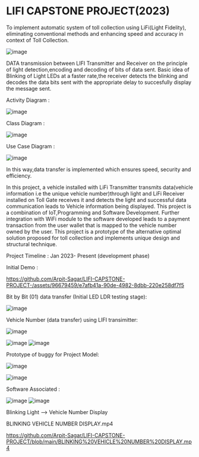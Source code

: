 # LIFI CAPSTONE PROJECT(2023)

To implement automatic system of toll collection using LiFi(Light Fidelity), eliminating conventional methods and enhancing speed and accuracy in context of Toll Collection.


![image](https://github.com/Arpit-Sagar/LIFI-CAPSTONE-PROJECT/assets/96679459/9d0e8d69-1fde-4667-aa5b-3ce46e64522f)

DATA transmission between LIFI Transmitter and Receiver on the principle of light detection,encoding and decoding of bits of data sent.
Basic idea of Blinking of Light LEDs at a faster rate,the receiver detects the blinking and decodes the data bits sent with the appropriate delay to succesfully display the message sent.


Activity Diagram :

![image](https://github.com/Arpit-Sagar/LIFI-CAPSTONE-PROJECT/assets/96679459/33848703-5fe5-4c73-bf43-46a94702b87c)


Class Diagram :

![image](https://github.com/Arpit-Sagar/LIFI-CAPSTONE-PROJECT/assets/96679459/ab8d41da-ee25-4bd4-95c8-e42ee96df5d9)

Use Case Diagram : 

![image](https://github.com/Arpit-Sagar/LIFI-CAPSTONE-PROJECT/assets/96679459/dfe0994f-399c-4e9f-a241-160e2f4855a3)


In this way,data transfer is implemented which ensures speed, security and efficiency.

In this project, a vehicle installed with LiFi Transmitter transmits data(vehicle information i.e the unique vehicle number)through light and LiFi Receiver installed on Toll Gate receives it and detects the light and successful data communication leads to Vehicle information being displayed. This project is a combination of IoT,Programming and Software Development. 
Further integration with WiFi module to the software developed leads to a payment transaction from the user wallet that is mapped to the vehicle number owned by the user.
This project is a prototype of the alternative optimal solution proposed for toll collection and implements unique design and structural technique.


Project Timeline : Jan 2023- Present (development phase)

Initial Demo :


https://github.com/Arpit-Sagar/LIFI-CAPSTONE-PROJECT-/assets/96679459/e7afb41a-90de-4982-8dbb-220e258df7f5


Bit by Bit (01) data transfer (Initial LED LDR testing stage):

![image](https://github.com/Arpit-Sagar/LIFI-CAPSTONE-PROJECT-/assets/96679459/9feb80d5-31fc-4d2c-9c26-ae5b4560a7a4)

Vehicle Number (data transfer) using LIFI transimitter:

![image](https://github.com/Arpit-Sagar/LIFI-CAPSTONE-PROJECT/assets/96679459/9e7c217c-b5b6-4d5c-b0e0-22f8fae74003)

![image](https://github.com/Arpit-Sagar/LIFI-CAPSTONE-PROJECT/assets/96679459/778b3cef-3723-49fb-b677-e6c8a16b388f)
![image](https://github.com/Arpit-Sagar/LIFI-CAPSTONE-PROJECT/assets/96679459/249486bb-776e-4f48-bbda-c791e5d3132d)

Prototype of buggy for Project Model:

![image](https://github.com/Arpit-Sagar/LIFI-CAPSTONE-PROJECT/assets/96679459/78bbc1a6-106c-429e-8ba1-79e30b103cb9)


![image](https://github.com/Arpit-Sagar/LIFI-CAPSTONE-PROJECT/assets/96679459/ddec1a52-2a4e-4c49-b43a-bca59230423b)


Software Associated :

![image](https://github.com/Arpit-Sagar/LIFI-CAPSTONE-PROJECT/assets/96679459/6d662ca3-c1c4-4340-a96b-28677171f024)
![image](https://github.com/Arpit-Sagar/LIFI-CAPSTONE-PROJECT/assets/96679459/ebecbcfa-dcd8-4630-b147-a0981f31c726)

Blinking Light --> Vehicle Number Display 

BLINKING VEHICLE NUMBER DISPLAY.mp4

https://github.com/Arpit-Sagar/LIFI-CAPSTONE-PROJECT/blob/main/BLINKING%20VEHICLE%20NUMBER%20DISPLAY.mp4






